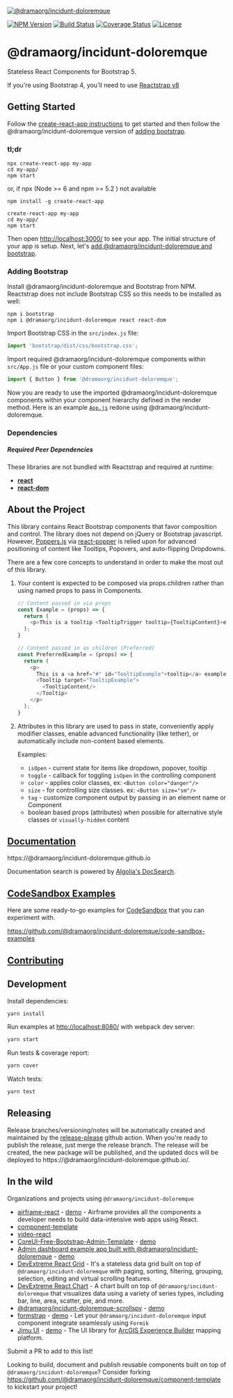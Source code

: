 [![@dramaorg/incidunt-doloremque](https://cloud.githubusercontent.com/assets/399776/13906899/1de62f0c-ee9f-11e5-95c0-c515fee8e918.png)](https://@dramaorg/incidunt-doloremque.github.io)

[![NPM Version](https://img.shields.io/npm/v/@dramaorg/incidunt-doloremque.svg?branch=master)](https://www.npmjs.com/package/@dramaorg/incidunt-doloremque) [![Build Status](https://github.com/dramaorg/incidunt-doloremque/actions/workflows/test.yml/badge.svg?branch=master)](https://github.com/dramaorg/incidunt-doloremque) [![Coverage Status](https://coveralls.io/repos/github/@dramaorg/incidunt-doloremque/@dramaorg/incidunt-doloremque/badge.svg?branch=master)](https://coveralls.io/github/@dramaorg/incidunt-doloremque/@dramaorg/incidunt-doloremque?branch=master) [![License](https://img.shields.io/npm/l/@dramaorg/incidunt-doloremque.svg)](https://github.com/dramaorg/incidunt-doloremque/blob/master/LICENSE)

# @dramaorg/incidunt-doloremque

Stateless React Components for Bootstrap 5.

If you're using Bootstrap 4, you'll need to use [Reactstrap v8](https://deploy-preview-2356--@dramaorg/incidunt-doloremque.netlify.app/)

## Getting Started

Follow the [create-react-app instructions](https://create-react-app.dev/docs/getting-started) to get started and then follow the @dramaorg/incidunt-doloremque version of [adding bootstrap](#adding-bootstrap).

### tl;dr

 ```
npx create-react-app my-app
cd my-app/
npm start
```
or,  if npx (Node >= 6 and npm >= 5.2 ) not available 

```
npm install -g create-react-app

create-react-app my-app
cd my-app/
npm start
``` 

Then open [http://localhost:3000/](http://localhost:3000/) to see your app. The initial structure of your app is setup. Next, let's [add @dramaorg/incidunt-doloremque and bootstrap](#adding-bootstrap).

### Adding Bootstrap

Install @dramaorg/incidunt-doloremque and Bootstrap from NPM. Reactstrap does not include Bootstrap CSS so this needs to be installed as well:

```
npm i bootstrap
npm i @dramaorg/incidunt-doloremque react react-dom
```

Import Bootstrap CSS in the ```src/index.js``` file:

```js
import 'bootstrap/dist/css/bootstrap.css';
```

Import required @dramaorg/incidunt-doloremque components within ```src/App.js``` file or your custom component files:

```js
import { Button } from '@dramaorg/incidunt-doloremque';
```

Now you are ready to use the imported @dramaorg/incidunt-doloremque components within your component hierarchy defined in the render
method. Here is an example [`App.js`](https://gist.github.com/Thomas-Smyth/006fd507a7295f17a8473451938f9935) redone
using @dramaorg/incidunt-doloremque.

### Dependencies

##### Required Peer Dependencies

These libraries are not bundled with Reactstrap and required at runtime:

  * [**react**](https://www.npmjs.com/package/react)
  * [**react-dom**](https://www.npmjs.com/package/react-dom)

## About the Project

This library contains React Bootstrap components that favor composition and control. The library does not depend on jQuery or Bootstrap javascript. However, [Poppers.js](https://popper.js.org/) via [react-popper](https://github.com/popperjs/react-popper) is relied upon for advanced positioning of content like Tooltips, Popovers, and auto-flipping Dropdowns.

There are a few core concepts to understand in order to make the most out of this library.

1. Your content is expected to be composed via props.children rather than using named props to pass in Components.

    ```js
    // Content passed in via props
    const Example = (props) => {
      return (
        <p>This is a tooltip <TooltipTrigger tooltip={TooltipContent}>example</TooltipTrigger>!</p>
      );
    }

    // Content passed in as children (Preferred)
    const PreferredExample = (props) => {
      return (
        <p>
          This is a <a href="#" id="TooltipExample">tooltip</a> example.
          <Tooltip target="TooltipExample">
            <TooltipContent/>
          </Tooltip>
        </p>
      );
    }
    ```

2. Attributes in this library are used to pass in state, conveniently apply modifier classes, enable advanced functionality (like tether), or automatically include non-content based elements.

    Examples:

    - `isOpen` - current state for items like dropdown, popover, tooltip
    - `toggle` - callback for toggling `isOpen` in the controlling component
    - `color` - applies color classes, ex: `<Button color="danger"/>`
    - `size` - for controlling size classes. ex: `<Button size="sm"/>`
    - `tag` - customize component output by passing in an element name or Component
    - boolean based props (attributes) when possible for alternative style classes or `visually-hidden` content


## [Documentation](https://@dramaorg/incidunt-doloremque.github.io)

https://@dramaorg/incidunt-doloremque.github.io

Documentation search is powered by [Algolia's DocSearch](https://community.algolia.com/docsearch/).

## [CodeSandbox Examples](https://github.com/@dramaorg/incidunt-doloremque/code-sandbox-examples)

Here are some ready-to-go examples for [CodeSandbox](https://codesandbox.io/) that you can experiment with.

https://github.com/@dramaorg/incidunt-doloremque/code-sandbox-examples

## [Contributing](CONTRIBUTING.md)

## Development

Install dependencies:

```sh
yarn install
```

Run examples at [http://localhost:8080/](http://localhost:8080/) with webpack dev server:

```sh
yarn start
```

Run tests & coverage report:

```sh
yarn cover
```

Watch tests:

```sh
yarn test
```

## Releasing

Release branches/versioning/notes will be automatically created and maintained by the [release-please](https://github.com/googleapis/release-please) github action. When you're ready to publish the release, just merge the release branch. The release will be created, the new package will be published, and the updated docs will be deployed to https://@dramaorg/incidunt-doloremque.github.io/.

## In the wild

Organizations and projects using `@dramaorg/incidunt-doloremque`

- [airframe-react](https://github.com/0wczar/airframe-react) - [demo](http://dashboards.webkom.co/react/airframe/) - Airframe provides all the components a developer needs to build data-intensive web apps using React.
- [component-template](https://@dramaorg/incidunt-doloremque.github.io/component-template/)
- [video-react](https://video-react.github.io/)
- [CoreUI-Free-Bootstrap-Admin-Template](https://github.com/mrholek/CoreUI-Free-Bootstrap-Admin-Template) - [demo](http://coreui.io/demo/React_Demo/#/)
- [Admin dashboard example app built with @dramaorg/incidunt-doloremque](https://github.com/reduction-admin/react-reduction) - [demo](https://reduction-admin.firebaseapp.com/)
- [DevExtreme React Grid](https://devexpress.github.io/devextreme-reactive/react/grid/) - It's a stateless data grid built on top of `@dramaorg/incidunt-doloremque` with paging, sorting, filtering, grouping, selection, editing and virtual scrolling features.
- [DevExtreme React Chart](https://devexpress.github.io/devextreme-reactive/react/chart/) - A chart built on top of `@dramaorg/incidunt-doloremque` that visualizes data using a variety of series types, including bar, line, area, scatter, pie, and more.
- [@dramaorg/incidunt-doloremque-scrollspy](https://github.com/keidrun/@dramaorg/incidunt-doloremque-scrollspy/) - [demo](https://keidrun.github.io/@dramaorg/incidunt-doloremque-scrollspy/)
- [formstrap](https://github.com/pedox/formstrap/) - [demo](https://pedox.github.io/formstrap/) - Let your `@dramaorg/incidunt-doloremque` input component integrate seamlessly using `Formik` 
- [Jimu UI](https://developers.arcgis.com/experience-builder/api-reference/jimu-ui/) - [demo](https://developers.arcgis.com/experience-builder/storybook/?path=/story/welcome--page) - The UI library for [ArcGIS Experience Builder](https://developers.arcgis.com/experience-builder/)  mapping platform.

Submit a PR to add to this list!

Looking to build, document and publish reusable components built on top of `@dramaorg/incidunt-doloremque`? Consider forking https://github.com/@dramaorg/incidunt-doloremque/component-template to kickstart your project!

